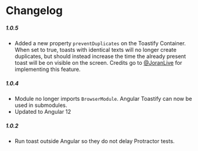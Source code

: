 # Changelog

##### 1.0.5

- Added a new property `preventDuplicates` on the Toastify Container. When set to true, toasts with identical texts will no longer create duplicates,
  but should instead increase the time the already present toast will be on visible on the screen. Credits go to [@JoranLive](https://github.com/JoranLive) for implementing this feature.

##### 1.0.4

- Module no longer imports `BrowserModule`. Angular Toastify can now be used in submodules.
- Updated to Angular 12

##### 1.0.2

- Run toast outside Angular so they do not delay Protractor tests.
